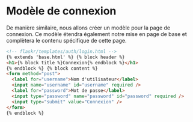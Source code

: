 # Modèle de connexion

De manière similaire, nous allons créer un modèle pour la page de connexion. Ce modèle étendra également notre mise en page de base et complètera le contenu spécifique de cette page.

```html
<!-- flaskr/templates/auth/login.html -->
{% extends 'base.html' %} {% block header %}
<h1>{% block title %}Connexion{% endblock %}</h1>
{% endblock %} {% block content %}
<form method="post">
  <label for="username">Nom d'utilisateur</label>
  <input name="username" id="username" required />
  <label for="password">Mot de passe</label>
  <input type="password" name="password" id="password" required />
  <input type="submit" value="Connexion" />
</form>
{% endblock %}
```
